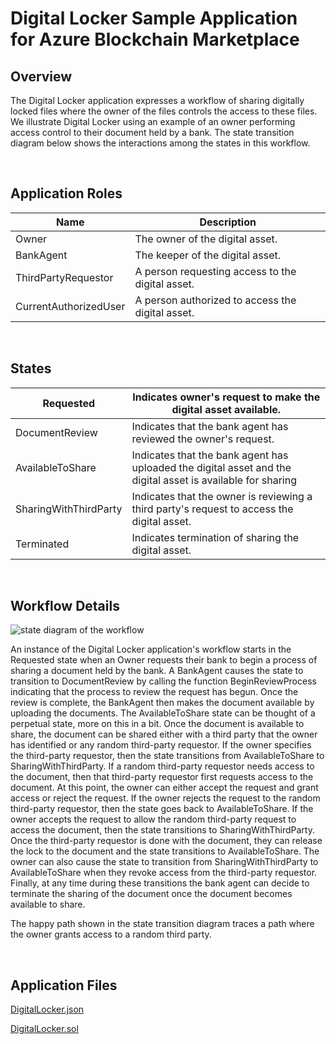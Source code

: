 Digital Locker Sample Application for Azure Blockchain Marketplace
==================================================================

Overview
---------

The Digital Locker application expresses a workflow of sharing digitally locked
files where the owner of the files controls the access to these files.  We
illustrate Digital Locker using an example of an owner performing access control
to their document held by a bank.  The state transition diagram below shows the
interactions among the states in this workflow.

<br />

Application Roles
------------------

| Name | Description |
|------------------------|---------------------------------------------------|
| Owner | The owner of the digital asset. |
| BankAgent | The keeper of the digital asset. |
| ThirdPartyRequestor | A person requesting access to the digital asset. |
| CurrentAuthorizedUser | A person authorized to access the digital asset. |

<br />

States
-------

| Requested | Indicates owner's request to make the digital asset available. |
|------------------------|------------------------------------------------------------------------------------------------------------|
| DocumentReview | Indicates that the bank agent has reviewed the owner's request. |
| AvailableToShare | Indicates that the bank agent has uploaded the digital asset and the digital asset is available for sharing |
| SharingWithThirdParty | Indicates that the owner is reviewing a third party's request to access the digital asset. |
| Terminated | Indicates termination of sharing the digital asset. |

<br />

Workflow Details
-----------------

![state diagram of the workflow](https://raw.githubusercontent.com/caleteeter/digital-locker/master/media/3540f1547a7326c32df839411dfbf0b8.png)

An instance of the Digital Locker application's workflow starts in the Requested
state when an Owner requests their bank to begin a process of sharing a document
held by the bank.  A BankAgent causes the state to transition to DocumentReview
by calling the function BeginReviewProcess indicating that the process to review
the request has begun.  Once the review is complete, the BankAgent then makes
the document available by uploading the documents.  The AvailableToShare state
can be thought of a perpetual state, more on this in a bit. Once the document is
available to share, the document can be shared either with a third party that
the owner has identified or any random third-party requestor.  If the owner
specifies the third-party requestor, then the state transitions from
AvailableToShare to SharingWithThirdParty.  If a random third-party requestor
needs access to the document, then that third-party requestor first requests
access to the document.  At this point, the owner can either accept the request
and grant access or reject the request.  If the owner rejects the request to the
random third-party requestor, then the state goes back to AvailableToShare.  If
the owner accepts the request to allow the random third-party request to access
the document, then the state transitions to SharingWithThirdParty.  Once the
third-party requestor is done with the document, they can release the lock to
the document and the state transitions to AvailableToShare.  The owner can also
cause the state to transition from SharingWithThirdParty to AvailableToShare
when they revoke access from the third-party requestor.  Finally, at any time
during these transitions the bank agent can decide to terminate the sharing of
the document once the document becomes available to share. 

The happy path shown in the state transition diagram traces a path where the
owner grants access to a random third party.

<br />

Application Files
-----------------
[DigitalLocker.json](https://raw.githubusercontent.com/caleteeter/digital-locker/master/DigitalLocker.json)

[DigitalLocker.sol](https://raw.githubusercontent.com/caleteeter/digital-locker/master/contracts/DigitalLocker.sol)
